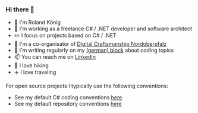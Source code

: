 ### Hi there 👋
 - 🔭 I'm Roland König
 - 🏢 I'm working as a freelance C# / .NET developer and software architect
 - ✏️ I focus on projects based on C# / .NET
 - 👯 I'm a co-organisator of [Digital Craftsmanship Nordoberpfalz](https://dc-nordoberpfalz.de/) 
 - 📓 I'm writing regularly on my [(german) block](https://www.rolandk.de/) about coding topics
 - 📫 You can reach me on [LinkedIn](https://www.linkedin.com/in/roland-k%C3%B6nig-6bb380160/)
 - 🌄 I love hiking
 - ✈️ I love traveling

For open source projects I typically use the following conventions:
 - See my default C# coding conventions [here](conventions-csharp.md) 
 - See my default repository conventions [here](conventions-repositories.md)